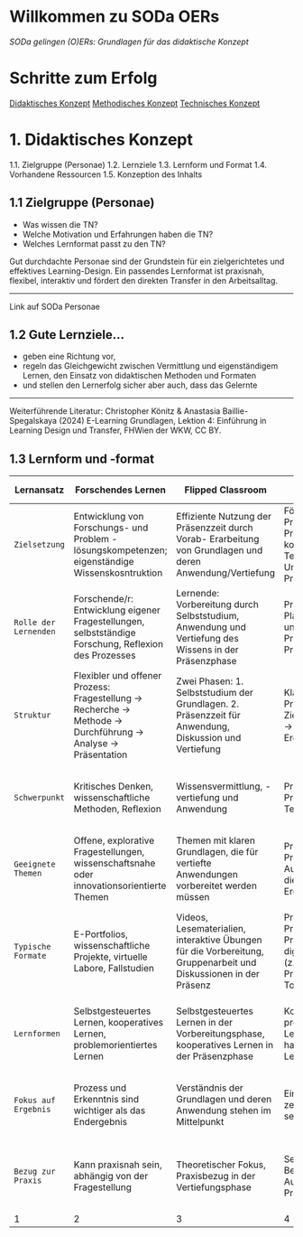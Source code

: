 <!--

author: Canan Hastik  
email:    
version:  v1
language: DE

icon:     https://raw.githubusercontent.com/chastik/Beratung_Dateityp_Bild/refs/heads/main/SODa-Logo_full.svg
link:     https://raw.githubusercontent.com/chastik/Beratung/refs/heads/main/soda.css

comment:  WissKi SODA OERs

-->

 Willkommen zu SODa OERs 
==========================

*SODa gelingen (O)ERs: Grundlagen für das didaktische Konzept*

# Schritte zum Erfolg

[Didaktisches Konzept](../blob/master/LICENSE)
[Methodisches Konzept](../blob/master/LICENSE)
[Technisches Konzept](../blob/master/LICENSE)

# 1. Didaktisches Konzept

1.1. Zielgruppe (Personae)
1.2. Lernziele
1.3. Lernform und Format
1.4. Vorhandene Ressourcen
1.5. Konzeption des Inhalts

## 1.1 Zielgruppe (Personae)

- Was wissen die TN?
- Welche Motivation und Erfahrungen haben die TN?
- Welches Lernformat passt zu den TN?

Gut durchdachte Personae sind der Grundstein für ein zielgerichtetes und effektives Learning-Design.
Ein passendes Lernformat ist praxisnah, flexibel, interaktiv und fördert den direkten Transfer in den Arbeitsalltag.

___

Link auf SODa Personae


## 1.2 Gute Lernziele…

- geben eine Richtung vor,
- regeln das Gleichgewicht zwischen Vermittlung und eigenständigem Lernen, den Einsatz von didaktischen Methoden und Formaten
- und stellen den Lernerfolg sicher aber auch, dass das Gelernte

___

Weiterführende Literatur: Christopher Könitz & Anastasia Baillie-Spegalskaya (2024) E-Learning Grundlagen, Lektion 4: Einführung in Learning Design und Transfer, FHWien der WKW, CC BY.


## 1.3 Lernform und -format


Lernansatz | Forschendes Lernen | Flipped Classroom | Projektbasiertes Lernen  | Problemorientiertes Lernen
--- | --- | --- | --- | ---
`Zielsetzung`| Entwicklung von Forschungs- und Problem -lösungskompetenzen; eigenständige Wissenskosntruktion | Effiziente Nutzung der Präsenzzeit durch Vorab- Erarbeitung von Grundlagen und deren Anwendung/Vertiefung | Förderung von Praxisbezug, Problemlösungs- kompetenz und Teamarbeit durch die Umsetzung realer Projekte | Lösung komplexer, realer Probleme durch Anwendung theoretischen Wissens
`Rolle der Lernenden`| Forschende/r: Entwicklung eigener Fragestellungen, selbstständige Forschung, Reflexion des Prozesses | Lernende: Vorbereitung durch Selbststudium, Anwendung und Vertiefung des Wissens in der Präsenzphase | Projektverantwortliche: Planung, Umsetzung und Präsentation eines Projekts mit realen Praxisbezug | Problemlöser: Identifikation und Lösung von Problemen mit theoretischen und praktischen Mitteln
`Struktur` | Flexibler und offener Prozess: Fragestellung → Recherche → Methode → Durchführung → Analyse → Präsentation | Zwei Phasen: 1. Selbststudium der Grundlagen. 2. Präsenzzeit für Anwendung, Diskussion und Vertiefung | Klar strukturierter Projektprozess: Zielsetzung → Planung → Umsetzung → Ergebnispräsentation |  Strukturierter Prozess: Problemdefinition → Recherche → Lösungsansätze → Implementierung → Reflexion und Präsentation
`Schwerpunkt` | Kritisches Denken, wissenschaftliche Methoden, Reflexion | Wissensvermittlung, -vertiefung und Anwendung | Praktische Umsetzung, Problemlösung, Teamarbeit |  Problemanalyse, kritisches Denken, Anwendung von Theorie zur Lösung realer Herausforderungen  
`Geeignete Themen` | Offene, explorative Fragestellungen, wissenschaftsnahe oder innovationsorientierte Themen | Themen mit klaren Grundlagen, die für vertiefte Anwendungen vorbereitet werden müssen | Praxisorientierte Probleme oder Aufgabenstellungen, die zu einem greifbaren Ergebnis führen sollen | Komplexe, interdisziplinäre Probleme, die forschend bearbeitet werden  
`Typische Formate` | E-Portfolios, wissenschaftliche Projekte, virtuelle Labore, Fallstudien | Videos, Lesematerialien, interaktive Übungen für die Vorbereitung, Gruppenarbeit und Diskussionen in der Präsenz | Projektarbeit, Präsentationen, Prototypenentwicklung, digitale Kollaboration (z. B. Wikis, Projektmanagement-Tools) | Fallstudien, Simulationen, Workshops, Teamarbeit zur Lösung von realen, oft fiktiven oder simulierten Problemen 
`Lernformen` | Selbstgesteuertes Lernen, kooperatives Lernen, problemorientiertes Lernen | Selbstgesteuertes Lernen in der Vorbereitungsphase, kooperatives Lernen in der Präsenzphase | Kooperatives Lernen, projektbasiertes Lernen, handlungsorientiertes Lernen | Selbstgesteuertes und kooperatives Lernen zur Lösung von Problemen im Team oder individuell 
`Fokus auf Ergebnis` | Prozess und Erkenntnis sind wichtiger als das Endergebnis | Verständnis der Grundlagen und deren Anwendung stehen im Mittelpunkt | Ein Endprodukt steht im zentrum, der Prozss ist sekundär | Das Endergebnis (Lösungen) ist entscheidend, der Weg zur Lösung (Prozess) ebenfalls wichtig
`Bezug zur Praxis` | Kann praxisnah sein, abhängig von der Fragestellung | Theoretischer Fokus, Praxisbezug in der Vertiefungsphase | Sehr praxisnah. Bearbeitung von realen Aufgaben und Problemen | Sehr praxisnah, da die Lernenden reale oder simulierte Probleme in ihrer vollen Komplexität bearbeiten müssen
1 | 2 | 3 | 4 | 5
